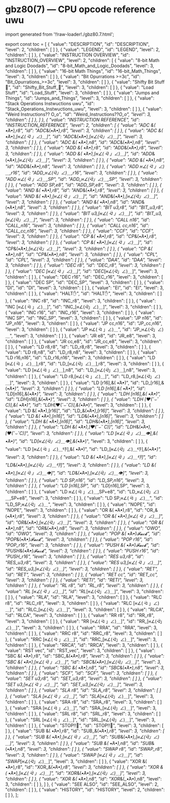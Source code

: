 # gbz80(7) — CPU opcode reference uwu

import generated from '!!raw-loader!./gbz80.7.html';

<div className="manual-text" dangerouslySetInnerHTML={{ __html: generated }} />

export const toc = [
{
	"value": "DESCRIPTION",
	"id": "DESCRIPTION",
	"level": 2,
	"children": [
	]
},
{
	"value": "LEGEND",
	"id": "LEGEND",
	"level": 2,
	"children": [
	]
},
{
	"value": "INSTRUCTION OVERVIEW",
	"id": "INSTRUCTION_OVERVIEW",
	"level": 2,
	"children": [
{
	"value": "8-bit Math and Logic Doodads",
	"id": "8-bit_Math_and_Logic_Doodads",
	"level": 3,
	"children": [
	]
},
{
	"value": "16-bit Math Things",
	"id": "16-bit_Math_Things",
	"level": 3,
	"children": [
	]
},
{
	"value": "Bit Opurrations >=3c",
	"id": "Bit_Opurrations_>=3c",
	"level": 3,
	"children": [
	]
},
{
	"value": "Shifty Bit Stuff 👀",
	"id": "Shifty_Bit_Stuff_👀",
	"level": 3,
	"children": [
	]
},
{
	"value": "Load Stuff",
	"id": "Load_Stuff",
	"level": 3,
	"children": [
	]
},
{
	"value": "Jumps and Things",
	"id": "Jumps_and_Things",
	"level": 3,
	"children": [
	]
},
{
	"value": "Stack Operations Instwuctions uwu",
	"id": "Stack_Operations_Instwuctions_uwu",
	"level": 3,
	"children": [
	]
},
{
	"value": "Weird Instructions?? O_o",
	"id": "Weird_Instructions??_O_o",
	"level": 3,
	"children": [
	]
},
	]
},
{
	"value": "INSTRUCTION REFERENCE",
	"id": "INSTRUCTION_REFERENCE",
	"level": 2,
	"children": [
{
	"value": "ADC \&( •̀A•́),r8",
	"id": "ADC_\&(_•̀A•́),r8",
	"level": 3,
	"children": [
	]
},
{
	"value": "ADC \&( •̀A•́),[н∠( ᐛ 」∠)＿]",
	"id": "ADC_\&(_•̀A•́),[н∠(_ᐛ_」∠)＿]",
	"level": 3,
	"children": [
	]
},
{
	"value": "ADC \&( •̀A•́),n8",
	"id": "ADC_\&(_•̀A•́),n8",
	"level": 3,
	"children": [
	]
},
{
	"value": "ADD \&( •̀A•́),r8",
	"id": "ADD_\&(_•̀A•́),r8",
	"level": 3,
	"children": [
	]
},
{
	"value": "ADD \&( •̀A•́),[н∠( ᐛ 」∠)＿]",
	"id": "ADD_\&(_•̀A•́),[н∠(_ᐛ_」∠)＿]",
	"level": 3,
	"children": [
	]
},
{
	"value": "ADD \&( •̀A•́),n8",
	"id": "ADD_\&(_•̀A•́),n8",
	"level": 3,
	"children": [
	]
},
{
	"value": "ADD н∠( ᐛ 」∠)＿,r16",
	"id": "ADD_н∠(_ᐛ_」∠)＿,r16",
	"level": 3,
	"children": [
	]
},
{
	"value": "ADD н∠( ᐛ 」∠)＿,SP",
	"id": "ADD_н∠(_ᐛ_」∠)＿,SP",
	"level": 3,
	"children": [
	]
},
{
	"value": "ADD SP,e8",
	"id": "ADD_SP,e8",
	"level": 3,
	"children": [
	]
},
{
	"value": "AND \&( •̀A•́),r8",
	"id": "AND_\&(_•̀A•́),r8",
	"level": 3,
	"children": [
	]
},
{
	"value": "AND \&( •̀A•́),[н∠( ᐛ 」∠)＿]",
	"id": "AND_\&(_•̀A•́),[н∠(_ᐛ_」∠)＿]",
	"level": 3,
	"children": [
	]
},
{
	"value": "AND \&( •̀A•́),n8",
	"id": "AND_\&(_•̀A•́),n8",
	"level": 3,
	"children": [
	]
},
{
	"value": "BIT u3,r8",
	"id": "BIT_u3,r8",
	"level": 3,
	"children": [
	]
},
{
	"value": "BIT u3,[н∠( ᐛ 」∠)＿]",
	"id": "BIT_u3,[н∠(_ᐛ_」∠)＿]",
	"level": 3,
	"children": [
	]
},
{
	"value": "CALL n16",
	"id": "CALL_n16",
	"level": 3,
	"children": [
	]
},
{
	"value": "CALL cc,n16",
	"id": "CALL_cc,n16",
	"level": 3,
	"children": [
	]
},
{
	"value": "CCF",
	"id": "CCF",
	"level": 3,
	"children": [
	]
},
{
	"value": "CP \&( •̀A•́),r8",
	"id": "CP_\&(_•̀A•́),r8",
	"level": 3,
	"children": [
	]
},
{
	"value": "CP \&( •̀A•́),[н∠( ᐛ 」∠)＿]",
	"id": "CP_\&(_•̀A•́),[н∠(_ᐛ_」∠)＿]",
	"level": 3,
	"children": [
	]
},
{
	"value": "CP \&( •̀A•́),n8",
	"id": "CP_\&(_•̀A•́),n8",
	"level": 3,
	"children": [
	]
},
{
	"value": "CPL",
	"id": "CPL",
	"level": 3,
	"children": [
	]
},
{
	"value": "DAA",
	"id": "DAA",
	"level": 3,
	"children": [
	]
},
{
	"value": "DEC r8",
	"id": "DEC_r8",
	"level": 3,
	"children": [
	]
},
{
	"value": "DEC [н∠( ᐛ 」∠)＿]",
	"id": "DEC_[н∠(_ᐛ_」∠)＿]",
	"level": 3,
	"children": [
	]
},
{
	"value": "DEC r16",
	"id": "DEC_r16",
	"level": 3,
	"children": [
	]
},
{
	"value": "DEC SP",
	"id": "DEC_SP",
	"level": 3,
	"children": [
	]
},
{
	"value": "DI",
	"id": "DI",
	"level": 3,
	"children": [
	]
},
{
	"value": "EI",
	"id": "EI",
	"level": 3,
	"children": [
	]
},
{
	"value": "HALT✋",
	"id": "HALT✋",
	"level": 3,
	"children": [
	]
},
{
	"value": "INC r8",
	"id": "INC_r8",
	"level": 3,
	"children": [
	]
},
{
	"value": "INC [н∠( ᐛ 」∠)＿]",
	"id": "INC_[н∠(_ᐛ_」∠)＿]",
	"level": 3,
	"children": [
	]
},
{
	"value": "INC r16",
	"id": "INC_r16",
	"level": 3,
	"children": [
	]
},
{
	"value": "INC SP",
	"id": "INC_SP",
	"level": 3,
	"children": [
	]
},
{
	"value": "JP n16",
	"id": "JP_n16",
	"level": 3,
	"children": [
	]
},
{
	"value": "JP cc,n16",
	"id": "JP_cc,n16",
	"level": 3,
	"children": [
	]
},
{
	"value": "JP н∠( ᐛ 」∠)＿",
	"id": "JP_н∠(_ᐛ_」∠)＿",
	"level": 3,
	"children": [
	]
},
{
	"value": "JR e8",
	"id": "JR_e8",
	"level": 3,
	"children": [
	]
},
{
	"value": "JR cc,e8",
	"id": "JR_cc,e8",
	"level": 3,
	"children": [
	]
},
{
	"value": "LD r8,r8",
	"id": "LD_r8,r8",
	"level": 3,
	"children": [
	]
},
{
	"value": "LD r8,n8",
	"id": "LD_r8,n8",
	"level": 3,
	"children": [
	]
},
{
	"value": "LD r16,n16",
	"id": "LD_r16,n16",
	"level": 3,
	"children": [
	]
},
{
	"value": "LD [н∠( ᐛ 」∠)＿],r8",
	"id": "LD_[н∠(_ᐛ_」∠)＿],r8",
	"level": 3,
	"children": [
	]
},
{
	"value": "LD [н∠( ᐛ 」∠)＿],n8",
	"id": "LD_[н∠(_ᐛ_」∠)＿],n8",
	"level": 3,
	"children": [
	]
},
{
	"value": "LD r8,[н∠( ᐛ 」∠)＿]",
	"id": "LD_r8,[н∠(_ᐛ_」∠)＿]",
	"level": 3,
	"children": [
	]
},
{
	"value": "LD [r16],\&( •̀A•́)",
	"id": "LD_[r16],\&(_•̀A•́)",
	"level": 3,
	"children": [
	]
},
{
	"value": "LD [n16],\&( •̀A•́)",
	"id": "LD_[n16],\&(_•̀A•́)",
	"level": 3,
	"children": [
	]
},
{
	"value": "LDH [n16],\&( •̀A•́)",
	"id": "LDH_[n16],\&(_•̀A•́)",
	"level": 3,
	"children": [
	]
},
{
	"value": "LDH [♥(˘⌣˘ C)],\&( •̀A•́)",
	"id": "LDH_[♥(˘⌣˘_C)],\&(_•̀A•́)",
	"level": 3,
	"children": [
	]
},
{
	"value": "LD \&( •̀A•́),[r16]",
	"id": "LD_\&(_•̀A•́),[r16]",
	"level": 3,
	"children": [
	]
},
{
	"value": "LD \&( •̀A•́),[n16]",
	"id": "LD_\&(_•̀A•́),[n16]",
	"level": 3,
	"children": [
	]
},
{
	"value": "LDH \&( •̀A•́),[n16]",
	"id": "LDH_\&(_•̀A•́),[n16]",
	"level": 3,
	"children": [
	]
},
{
	"value": "LDH \&( •̀A•́),[♥(˘⌣˘ C)]",
	"id": "LDH_\&(_•̀A•́),[♥(˘⌣˘_C)]",
	"level": 3,
	"children": [
	]
},
{
	"value": "LD [н∠( ᐛ 」∠)＿👁],\&( •̀A•́)",
	"id": "LD_[н∠(_ᐛ_」∠)＿👁],\&(_•̀A•́)",
	"level": 3,
	"children": [
	]
},
{
	"value": "LD [н∠( ᐛ 」∠)＿👎],\&( •̀A•́)",
	"id": "LD_[н∠(_ᐛ_」∠)＿👎],\&(_•̀A•́)",
	"level": 3,
	"children": [
	]
},
{
	"value": "LD \&( •̀A•́),[н∠( ᐛ 」∠)＿👎]",
	"id": "LD_\&(_•̀A•́),[н∠(_ᐛ_」∠)＿👎]",
	"level": 3,
	"children": [
	]
},
{
	"value": "LD \&( •̀A•́),[н∠( ᐛ 」∠)＿👁]",
	"id": "LD_\&(_•̀A•́),[н∠(_ᐛ_」∠)＿👁]",
	"level": 3,
	"children": [
	]
},
{
	"value": "LD SP,n16",
	"id": "LD_SP,n16",
	"level": 3,
	"children": [
	]
},
{
	"value": "LD [n16],SP",
	"id": "LD_[n16],SP",
	"level": 3,
	"children": [
	]
},
{
	"value": "LD н∠( ᐛ 」∠)＿,SP+e8",
	"id": "LD_н∠(_ᐛ_」∠)＿,SP+e8",
	"level": 3,
	"children": [
	]
},
{
	"value": "LD SP,н∠( ᐛ 」∠)＿",
	"id": "LD_SP,н∠(_ᐛ_」∠)＿",
	"level": 3,
	"children": [
	]
},
{
	"value": "NOPE",
	"id": "NOPE",
	"level": 3,
	"children": [
	]
},
{
	"value": "OR \&( •̀A•́),r8",
	"id": "OR_\&(_•̀A•́),r8",
	"level": 3,
	"children": [
	]
},
{
	"value": "OR \&( •̀A•́),[н∠( ᐛ 」∠)＿]",
	"id": "OR_\&(_•̀A•́),[н∠(_ᐛ_」∠)＿]",
	"level": 3,
	"children": [
	]
},
{
	"value": "OR \&( •̀A•́),n8",
	"id": "OR_\&(_•̀A•́),n8",
	"level": 3,
	"children": [
	]
},
{
	"value": "OWO",
	"id": "OWO",
	"level": 3,
	"children": [
	]
},
{
	"value": "POP \&( •̀A•́)𝓕𝓾𝓬𝓴",
	"id": "POP_\&(_•̀A•́)𝓕𝓾𝓬𝓴",
	"level": 3,
	"children": [
	]
},
{
	"value": "POP r16",
	"id": "POP_r16",
	"level": 3,
	"children": [
	]
},
{
	"value": "PUSH \&( •̀A•́)𝓕𝓾𝓬𝓴",
	"id": "PUSH_\&(_•̀A•́)𝓕𝓾𝓬𝓴",
	"level": 3,
	"children": [
	]
},
{
	"value": "PUSH r16",
	"id": "PUSH_r16",
	"level": 3,
	"children": [
	]
},
{
	"value": "RES u3,r8",
	"id": "RES_u3,r8",
	"level": 3,
	"children": [
	]
},
{
	"value": "RES u3,[н∠( ᐛ 」∠)＿]",
	"id": "RES_u3,[н∠(_ᐛ_」∠)＿]",
	"level": 3,
	"children": [
	]
},
{
	"value": "RET",
	"id": "RET",
	"level": 3,
	"children": [
	]
},
{
	"value": "RET cc",
	"id": "RET_cc",
	"level": 3,
	"children": [
	]
},
{
	"value": "RETI",
	"id": "RETI",
	"level": 3,
	"children": [
	]
},
{
	"value": "RL r8",
	"id": "RL_r8",
	"level": 3,
	"children": [
	]
},
{
	"value": "RL [н∠( ᐛ 」∠)＿]",
	"id": "RL_[н∠(_ᐛ_」∠)＿]",
	"level": 3,
	"children": [
	]
},
{
	"value": "RLA",
	"id": "RLA",
	"level": 3,
	"children": [
	]
},
{
	"value": "RLC r8",
	"id": "RLC_r8",
	"level": 3,
	"children": [
	]
},
{
	"value": "RLC [н∠( ᐛ 」∠)＿]",
	"id": "RLC_[н∠(_ᐛ_」∠)＿]",
	"level": 3,
	"children": [
	]
},
{
	"value": "RLCA",
	"id": "RLCA",
	"level": 3,
	"children": [
	]
},
{
	"value": "RR r8",
	"id": "RR_r8",
	"level": 3,
	"children": [
	]
},
{
	"value": "RR [н∠( ᐛ 」∠)＿]",
	"id": "RR_[н∠(_ᐛ_」∠)＿]",
	"level": 3,
	"children": [
	]
},
{
	"value": "RRA",
	"id": "RRA",
	"level": 3,
	"children": [
	]
},
{
	"value": "RRC r8",
	"id": "RRC_r8",
	"level": 3,
	"children": [
	]
},
{
	"value": "RRC [н∠( ᐛ 」∠)＿]",
	"id": "RRC_[н∠(_ᐛ_」∠)＿]",
	"level": 3,
	"children": [
	]
},
{
	"value": "RRCA",
	"id": "RRCA",
	"level": 3,
	"children": [
	]
},
{
	"value": "RST vec",
	"id": "RST_vec",
	"level": 3,
	"children": [
	]
},
{
	"value": "SBC \&( •̀A•́),r8",
	"id": "SBC_\&(_•̀A•́),r8",
	"level": 3,
	"children": [
	]
},
{
	"value": "SBC \&( •̀A•́),[н∠( ᐛ 」∠)＿]",
	"id": "SBC_\&(_•̀A•́),[н∠(_ᐛ_」∠)＿]",
	"level": 3,
	"children": [
	]
},
{
	"value": "SBC \&( •̀A•́),n8",
	"id": "SBC_\&(_•̀A•́),n8",
	"level": 3,
	"children": [
	]
},
{
	"value": "SCF",
	"id": "SCF",
	"level": 3,
	"children": [
	]
},
{
	"value": "SET u3,r8",
	"id": "SET_u3,r8",
	"level": 3,
	"children": [
	]
},
{
	"value": "SET u3,[н∠( ᐛ 」∠)＿]",
	"id": "SET_u3,[н∠(_ᐛ_」∠)＿]",
	"level": 3,
	"children": [
	]
},
{
	"value": "SLA r8",
	"id": "SLA_r8",
	"level": 3,
	"children": [
	]
},
{
	"value": "SLA [н∠( ᐛ 」∠)＿]",
	"id": "SLA_[н∠(_ᐛ_」∠)＿]",
	"level": 3,
	"children": [
	]
},
{
	"value": "SRA r8",
	"id": "SRA_r8",
	"level": 3,
	"children": [
	]
},
{
	"value": "SRA [н∠( ᐛ 」∠)＿]",
	"id": "SRA_[н∠(_ᐛ_」∠)＿]",
	"level": 3,
	"children": [
	]
},
{
	"value": "SRL r8",
	"id": "SRL_r8",
	"level": 3,
	"children": [
	]
},
{
	"value": "SRL [н∠( ᐛ 」∠)＿]",
	"id": "SRL_[н∠(_ᐛ_」∠)＿]",
	"level": 3,
	"children": [
	]
},
{
	"value": "STOP!!🛑",
	"id": "STOP!!🛑",
	"level": 3,
	"children": [
	]
},
{
	"value": "SUB \&( •̀A•́),r8",
	"id": "SUB_\&(_•̀A•́),r8",
	"level": 3,
	"children": [
	]
},
{
	"value": "SUB \&( •̀A•́),[н∠( ᐛ 」∠)＿]",
	"id": "SUB_\&(_•̀A•́),[н∠(_ᐛ_」∠)＿]",
	"level": 3,
	"children": [
	]
},
{
	"value": "SUB \&( •̀A•́),n8",
	"id": "SUB_\&(_•̀A•́),n8",
	"level": 3,
	"children": [
	]
},
{
	"value": "SWAP r8",
	"id": "SWAP_r8",
	"level": 3,
	"children": [
	]
},
{
	"value": "SWAP [н∠( ᐛ 」∠)＿]",
	"id": "SWAP_[н∠(_ᐛ_」∠)＿]",
	"level": 3,
	"children": [
	]
},
{
	"value": "XOR \&( •̀A•́),r8",
	"id": "XOR_\&(_•̀A•́),r8",
	"level": 3,
	"children": [
	]
},
{
	"value": "XOR \&( •̀A•́),[н∠( ᐛ 」∠)＿]",
	"id": "XOR_\&(_•̀A•́),[н∠(_ᐛ_」∠)＿]",
	"level": 3,
	"children": [
	]
},
{
	"value": "XOR \&( •̀A•́),n8",
	"id": "XOR_\&(_•̀A•́),n8",
	"level": 3,
	"children": [
	]
},
	]
},
{
	"value": "SEE ALSO",
	"id": "SEE_ALSO",
	"level": 2,
	"children": [
	]
},
{
	"value": "HISTORY",
	"id": "HISTORY",
	"level": 2,
	"children": [
	]
},
];
